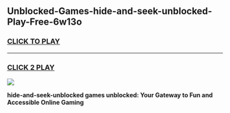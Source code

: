 
## Unblocked-Games-hide-and-seek-unblocked-Play-Free-6w13o
<h3>
<a href="https://premium76.site?title=hide-and-seek-unblocked&ref=12A">CLICK TO PLAY</a></h3>
<hr>

<h3>
<a href="https://premium76.site?title=hide-and-seek-unblocked&ref=12A">CLICK 2 PLAY</a>
  
</h3>

<a href="https://premium76.site?title=hide-and-seek-unblocked&ref=12A"><img src="https://clearcache.store/games.png"></a>


**hide-and-seek-unblocked games unblocked: Your Gateway to Fun and Accessible Online Gaming**
